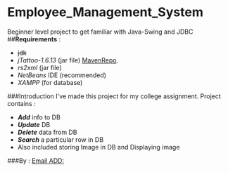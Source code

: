 # Employee_Management_System
Beginner level project to get familiar with Java-Swing and JDBC
##**Requirements** :
- ~~jdk~~
- _jTattoo-1.6.13_ (jar file) [MavenRepo](https://mvnrepository.com/artifact/com.jtattoo/JTattoo).
- _rs2xml_ (jar file)
- _NetBeans_ IDE (recommended)
- _XAMPP_ (for database)

###Introduction
I've made this project for my college assignment.
Project contains : 
- **_Add_** info to DB 
- **_Update_** DB
- **_Delete_** data from DB
- **_Search_** a particular row in DB
- Also included storing Image in DB and Displaying image

###By :
[Email ADD:](krishnachaitanyayerrapatruni@gmail.com)
